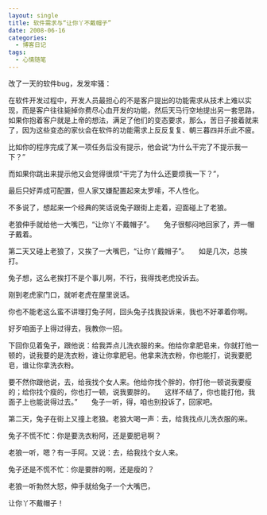 ```yaml
---
layout: single
title: 软件需求与“让你丫不戴帽子”
date: 2008-06-16
categories:
  - 博客日记
tags:
  - 心情随笔
---
```


改了一天的软件bug，发发牢骚：

在软件开发过程中，开发人员最担心的不是客户提出的功能需求从技术上难以实现，而是客户往往毙掉你费尽心血开发的功能，然后天马行空地提出另一套思路，如果你抱着客户就是上帝的想法，满足了他们的变态要求，那么，苦日子接着就来了，因为这些变态的家伙会在软件的功能需求上反反复复、朝三暮四并乐此不疲。

比如你的程序完成了某一项任务后没有提示，他会说“为什么干完了不提示我一下？”

而如果你跳出来提示他又会觉得很烦“干完了为什么还要烦我一下？”，

最后只好弄成可配置，但人家又嫌配置起来太罗嗦，不人性化。

不多说了，想起来一个经典的笑话说兔子跟街上走着，迎面碰上了老狼。

老狼伸手就给他一大嘴巴，“让你丫不戴帽子”。　　兔子很郁闷地回家了，弄一帽子戴着。　　

第二天又碰上老狼了，又挨了一大嘴巴，“让你丫戴帽子”。　　如是几次，总挨打。

兔子想，这么老挨打不是个事儿啊，不行，我得找老虎投诉去。　　

刚到老虎家门口，就听老虎在屋里说话。　　

你也不能老这么蛮不讲理打兔子阿，回头兔子找我投诉来，我也不好罩着你啊。

好歹咱面子上得过得去，我教你一招。　　

下回你见着兔子，跟他说：给我弄点儿洗衣服的来。他给你拿肥皂来，你就打他一顿的，说我要的是洗衣粉，谁让你拿肥皂。他拿来洗衣粉，你也能打，说我要肥皂，谁让你拿洗衣粉。　　

要不然你跟他说，去，给我找个女人来。他给你找个胖的，你打他一顿说我要瘦的；给你找个瘦的，你也打一顿，说我要胖的。　　这样不结了，你也能打他，我面子上也能说得过去。”　　兔子一听，得，咱也别投诉了，回家吧。　　

第二天，兔子在街上又撞上老狼。老狼大喝一声：去，给我找点儿洗衣服的来。　　

兔子不慌不忙：你是要洗衣粉阿，还是要肥皂啊？　　

老狼一听，嗯？有一手阿。又说：去，给我找个女人来。　　

兔子还是不慌不忙：你是要胖的啊，还是瘦的？　　

老狼一听勃然大怒，伸手就给兔子一个大嘴巴，　　

让你丫不戴帽子！

